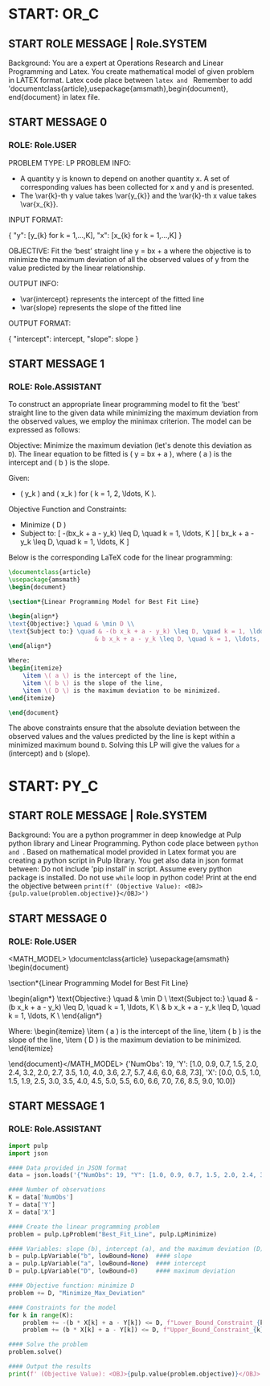 # START: OR_C 
## START ROLE MESSAGE | Role.SYSTEM 
Background: You are a expert at Operations Research and Linear Programming and Latex. You create mathematical model of given problem in LATEX format. Latex code place between ```latex and ``` Remember to add 'documentclass{article},usepackage{amsmath},begin{document}, end{document} in latex file. 
## START MESSAGE 0 
### ROLE: Role.USER
<DESCRIPTION>
PROBLEM TYPE: LP
PROBLEM INFO:

- A quantity y is known to depend on another quantity x. A set of corresponding values has been collected for x and y and is presented.
- The \var{k}-th y value takes \var{y_{k}} and the \var{k}-th x value takes \var{x_{k}}.

INPUT FORMAT:

{
    "y": [y_{k} for k = 1,...,K],
    "x": [x_{k} for k = 1,...,K]
}


OBJECTIVE: Fit the ‘best’ straight line y = bx + a where the objective is to minimize the maximum deviation of all the observed values of y from the value predicted by the linear relationship.

OUTPUT INFO:

- \var{intercept} represents the intercept of the fitted line
- \var{slope} represents the slope of the fitted line

OUTPUT FORMAT:

{
    "intercept": intercept,
    "slope": slope
}
</DESCRIPTION>


## START MESSAGE 1 
### ROLE: Role.ASSISTANT
To construct an appropriate linear programming model to fit the 'best' straight line to the given data while minimizing the maximum deviation from the observed values, we employ the minimax criterion. The model can be expressed as follows:

Objective: Minimize the maximum deviation (let's denote this deviation as `D`). The linear equation to be fitted is \( y = bx + a \), where \( a \) is the intercept and \( b \) is the slope.

Given:
- \( y_k \) and \( x_k \) for \( k = 1, 2, \ldots, K \).

Objective Function and Constraints:
- Minimize \( D \)
- Subject to:
    \[
    -(bx_k + a - y_k) \leq D, \quad k = 1, \ldots, K
    \]
    \[
    bx_k + a - y_k \leq D, \quad k = 1, \ldots, K
    \]

Below is the corresponding LaTeX code for the linear programming:

```latex
\documentclass{article}
\usepackage{amsmath}
\begin{document}

\section*{Linear Programming Model for Best Fit Line}

\begin{align*}
\text{Objective:} \quad & \min D \\
\text{Subject to:} \quad & -(b x_k + a - y_k) \leq D, \quad k = 1, \ldots, K \\
                        & b x_k + a - y_k \leq D, \quad k = 1, \ldots, K \\
\end{align*}

Where:
\begin{itemize}
    \item \( a \) is the intercept of the line,
    \item \( b \) is the slope of the line,
    \item \( D \) is the maximum deviation to be minimized.
\end{itemize}

\end{document}
```

The above constraints ensure that the absolute deviation between the observed values and the values predicted by the line is kept within a minimized maximum bound `D`. Solving this LP will give the values for `a` (intercept) and `b` (slope).

# START: PY_C 
## START ROLE MESSAGE | Role.SYSTEM 
Background: You are a python programmer in deep knowledge at Pulp python library and Linear Programming. Python code place between ```python and ```. Based on mathematical model provided in Latex format you are creating a python script in Pulp library. You get also data in json format between: <DATA></DATA> Do not include 'pip install' in script. Assume every python package is installed. Do not use `while` loop in python code! Print at the end the objective between <OBJ></OBJ> `print(f' (Objective Value): <OBJ>{pulp.value(problem.objective)}</OBJ>')` 
## START MESSAGE 0 
### ROLE: Role.USER
<MATH_MODEL>
\documentclass{article}
\usepackage{amsmath}
\begin{document}

\section*{Linear Programming Model for Best Fit Line}

\begin{align*}
\text{Objective:} \quad & \min D \\
\text{Subject to:} \quad & -(b x_k + a - y_k) \leq D, \quad k = 1, \ldots, K \\
                        & b x_k + a - y_k \leq D, \quad k = 1, \ldots, K \\
\end{align*}

Where:
\begin{itemize}
    \item \( a \) is the intercept of the line,
    \item \( b \) is the slope of the line,
    \item \( D \) is the maximum deviation to be minimized.
\end{itemize}

\end{document}</MATH_MODEL>
<DATA>
{'NumObs': 19, 'Y': [1.0, 0.9, 0.7, 1.5, 2.0, 2.4, 3.2, 2.0, 2.7, 3.5, 1.0, 4.0, 3.6, 2.7, 5.7, 4.6, 6.0, 6.8, 7.3], 'X': [0.0, 0.5, 1.0, 1.5, 1.9, 2.5, 3.0, 3.5, 4.0, 4.5, 5.0, 5.5, 6.0, 6.6, 7.0, 7.6, 8.5, 9.0, 10.0]}</DATA>


## START MESSAGE 1 
### ROLE: Role.ASSISTANT
```python
import pulp
import json

#### Data provided in JSON format
data = json.loads('{"NumObs": 19, "Y": [1.0, 0.9, 0.7, 1.5, 2.0, 2.4, 3.2, 2.0, 2.7, 3.5, 1.0, 4.0, 3.6, 2.7, 5.7, 4.6, 6.0, 6.8, 7.3], "X": [0.0, 0.5, 1.0, 1.5, 1.9, 2.5, 3.0, 3.5, 4.0, 4.5, 5.0, 5.5, 6.0, 6.6, 7.0, 7.6, 8.5, 9.0, 10.0]}')

#### Number of observations
K = data['NumObs']
Y = data['Y']
X = data['X']

#### Create the linear programming problem
problem = pulp.LpProblem("Best_Fit_Line", pulp.LpMinimize)

#### Variables: slope (b), intercept (a), and the maximum deviation (D)
b = pulp.LpVariable("b", lowBound=None)  #### slope
a = pulp.LpVariable("a", lowBound=None)  #### intercept
D = pulp.LpVariable("D", lowBound=0)     #### maximum deviation

#### Objective function: minimize D
problem += D, "Minimize_Max_Deviation"

#### Constraints for the model
for k in range(K):
    problem += -(b * X[k] + a - Y[k]) <= D, f"Lower_Bound_Constraint_{k}"
    problem += (b * X[k] + a - Y[k]) <= D, f"Upper_Bound_Constraint_{k}"

#### Solve the problem
problem.solve()

#### Output the results
print(f' (Objective Value): <OBJ>{pulp.value(problem.objective)}</OBJ>')
```

